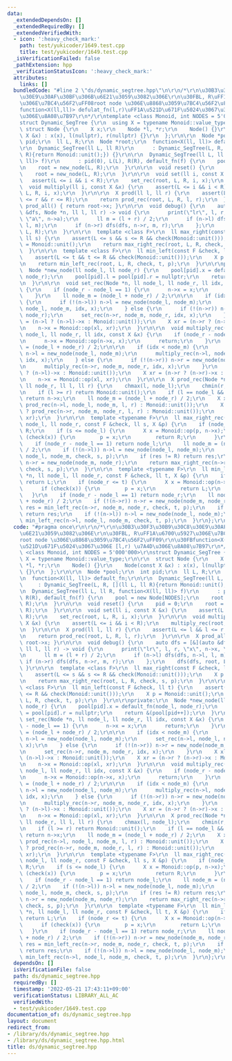 ```yaml
---
data:
  _extendedDependsOn: []
  _extendedRequiredBy: []
  _extendedVerifiedWith:
  - icon: ':heavy_check_mark:'
    path: test/yukicoder/1649.test.cpp
    title: test/yukicoder/1649.test.cpp
  _isVerificationFailed: false
  _pathExtension: hpp
  _verificationStatusIcon: ':heavy_check_mark:'
  attributes:
    links: []
  bundledCode: "#line 2 \"ds/dynamic_segtree.hpp\"\n\r\n/*\r\n\u30B3\u30F3\u30B9\u30C8\
    \u30E9\u30AF\u30BF\u306B\u6E21\u3059\u3082\u306E\r\n\u30FBL, R\uFF1A\u6700\u5927\
    \u306E\u7BC4\u56F2\uFF08root node \u306E\u8868\u3059\u7BC4\u56F2\uFF09\r\n\u30FB\
    function<X(ll,ll)> defulat_fn(l,r)\uFF1A\u521D\u671F\u5024\u3067\u306E [l,r) \u7A4D\
    \u306E\u8A08\u7B97\r\n*/\r\ntemplate <class Monoid, int NODES = 5'000'000>\r\n\
    struct Dynamic_SegTree {\r\n  using X = typename Monoid::value_type;\r\n\r\n \
    \ struct Node {\r\n    X x;\r\n    Node *l, *r;\r\n    Node() {}\r\n    Node(const\
    \ X &x) : x(x), l(nullptr), r(nullptr) {}\r\n  };\r\n\r\n  Node *pool;\r\n  int\
    \ pid;\r\n  ll L, R;\r\n  Node *root;\r\n  function<X(ll, ll)> default_fn;\r\n\
    \r\n  Dynamic_SegTree(ll L, ll R)\r\n      : Dynamic_SegTree(L, R, [](ll L, ll\
    \ R){return Monoid::unit();}) {}\r\n\r\n  Dynamic_SegTree(ll L, ll R, function<X(ll,\
    \ ll)> f)\r\n      : pid(0), L(L), R(R), default_fn(f) {\r\n    pool = new Node[NODES];\r\
    \n    root = new_node(L, R);\r\n  }\r\n\r\n  void reset() {\r\n    pid = 0;\r\n\
    \    root = new_node(L, R);\r\n  }\r\n\r\n  void set(ll i, const X &x) {\r\n \
    \   assert(L <= i && i < R);\r\n    set_rec(root, L, R, i, x);\r\n  }\r\n\r\n\
    \  void multiply(ll i, const X &x) {\r\n    assert(L <= i && i < R);\r\n    multiply_rec(root,\
    \ L, R, i, x);\r\n  }\r\n\r\n  X prod(ll l, ll r) {\r\n    assert(L <= l && l\
    \ <= r && r <= R);\r\n    return prod_rec(root, L, R, l, r);\r\n  }\r\n\r\n  X\
    \ prod_all() { return root->x; }\r\n\r\n  void debug() {\r\n    auto dfs = [&](auto\
    \ &dfs, Node *n, ll l, ll r) -> void {\r\n      print(\"lr\", l, r, \"x\", n->x,\
    \ \"a\", n->a);\r\n      ll m = (l + r) / 2;\r\n      if (n->l) dfs(dfs, n->l,\
    \ l, m);\r\n      if (n->r) dfs(dfs, n->r, m, r);\r\n    };\r\n    dfs(dfs, root,\
    \ L, R);\r\n  }\r\n\r\n  template <class F>\r\n  ll max_right(const F &check,\
    \ ll s) {\r\n    assert(L <= s && s <= R && check(Monoid::unit()));\r\n    X p\
    \ = Monoid::unit();\r\n    return max_right_rec(root, L, R, check, s, p);\r\n\
    \  }\r\n\r\n  template <class F>\r\n  ll min_left(const F &check, ll t) {\r\n\
    \    assert(L <= t && t <= R && check(Monoid::unit()));\r\n    X p = Monoid::unit();\r\
    \n    return min_left_rec(root, L, R, check, t, p);\r\n  }\r\n\r\nprivate:\r\n\
    \  Node *new_node(ll node_l, ll node_r) {\r\n    pool[pid].x = default_fn(node_l,\
    \ node_r);\r\n    pool[pid].l = pool[pid].r = nullptr;\r\n    return &(pool[pid++]);\r\
    \n  }\r\n\r\n  void set_rec(Node *n, ll node_l, ll node_r, ll idx, const X &x)\
    \ {\r\n    if (node_r - node_l == 1) {\r\n      n->x = x;\r\n      return;\r\n\
    \    }\r\n    ll node_m = (node_l + node_r) / 2;\r\n\r\n    if (idx < node_m)\
    \ {\r\n      if (!(n->l)) n->l = new_node(node_l, node_m);\r\n      set_rec(n->l,\
    \ node_l, node_m, idx, x);\r\n    } else {\r\n      if (!(n->r)) n->r = new_node(node_m,\
    \ node_r);\r\n      set_rec(n->r, node_m, node_r, idx, x);\r\n    }\r\n    X xl\
    \ = (n->l ? (n->l)->x : Monoid::unit());\r\n    X xr = (n->r ? (n->r)->x : Monoid::unit());\r\
    \n    n->x = Monoid::op(xl, xr);\r\n  }\r\n\r\n  void multiply_rec(Node *n, ll\
    \ node_l, ll node_r, ll idx, const X &x) {\r\n    if (node_r - node_l == 1) {\r\
    \n      n->x = Monoid::op(n->x, x);\r\n      return;\r\n    }\r\n    ll node_m\
    \ = (node_l + node_r) / 2;\r\n\r\n    if (idx < node_m) {\r\n      if (!(n->l))\
    \ n->l = new_node(node_l, node_m);\r\n      multiply_rec(n->l, node_l, node_m,\
    \ idx, x);\r\n    } else {\r\n      if (!(n->r)) n->r = new_node(node_m, node_r);\r\
    \n      multiply_rec(n->r, node_m, node_r, idx, x);\r\n    }\r\n    X xl = (n->l\
    \ ? (n->l)->x : Monoid::unit());\r\n    X xr = (n->r ? (n->r)->x : Monoid::unit());\r\
    \n    n->x = Monoid::op(xl, xr);\r\n  }\r\n\r\n  X prod_rec(Node *n, ll node_l,\
    \ ll node_r, ll l, ll r) {\r\n    chmax(l, node_l);\r\n    chmin(r, node_r);\r\
    \n    if (l >= r) return Monoid::unit();\r\n    if (l == node_l && r == node_r)\
    \ return n->x;\r\n    ll node_m = (node_l + node_r) / 2;\r\n    X xl = (n->l ?\
    \ prod_rec(n->l, node_l, node_m, l, r) : Monoid::unit());\r\n    X xr = (n->r\
    \ ? prod_rec(n->r, node_m, node_r, l, r) : Monoid::unit());\r\n    return Monoid::op(xl,\
    \ xr);\r\n  }\r\n\r\n  template <typename F>\r\n  ll max_right_rec(Node *n, ll\
    \ node_l, ll node_r, const F &check, ll s, X &p) {\r\n    if (node_r <= s) return\
    \ R;\r\n    if (s <= node_l) {\r\n      X x = Monoid::op(p, n->x);\r\n      if\
    \ (check(x)) {\r\n        p = x;\r\n        return R;\r\n      }\r\n    }\r\n\
    \    if (node_r - node_l == 1) return node_l;\r\n    ll node_m = (node_l + node_r)\
    \ / 2;\r\n    if (!(n->l)) n->l = new_node(node_l, node_m);\r\n    ll res = max_right_rec(n->l,\
    \ node_l, node_m, check, s, p);\r\n    if (res != R) return res;\r\n    if (!(n->r))\
    \ n->r = new_node(node_m, node_r);\r\n    return max_right_rec(n->r, node_m, node_r,\
    \ check, s, p);\r\n  }\r\n\r\n  template <typename F>\r\n  ll min_left_rec(Node\
    \ *n, ll node_l, ll node_r, const F &check, ll t, X &p) {\r\n    if (t <= node_l)\
    \ return L;\r\n    if (node_r <= t) {\r\n      X x = Monoid::op(n->x, p);\r\n\
    \      if (check(x)) {\r\n        p = x;\r\n        return L;\r\n      }\r\n \
    \   }\r\n    if (node_r - node_l == 1) return node_r;\r\n    ll node_m = (node_l\
    \ + node_r) / 2;\r\n    if (!(n->r)) n->r = new_node(node_m, node_r);\r\n    ll\
    \ res = min_left_rec(n->r, node_m, node_r, check, t, p);\r\n    if (res != L)\
    \ return res;\r\n    if (!(n->l)) n->l = new_node(node_l, node_m);\r\n    return\
    \ min_left_rec(n->l, node_l, node_m, check, t, p);\r\n  }\r\n};\r\n"
  code: "#pragma once\r\n\r\n/*\r\n\u30B3\u30F3\u30B9\u30C8\u30E9\u30AF\u30BF\u306B\
    \u6E21\u3059\u3082\u306E\r\n\u30FBL, R\uFF1A\u6700\u5927\u306E\u7BC4\u56F2\uFF08\
    root node \u306E\u8868\u3059\u7BC4\u56F2\uFF09\r\n\u30FBfunction<X(ll,ll)> defulat_fn(l,r)\uFF1A\
    \u521D\u671F\u5024\u3067\u306E [l,r) \u7A4D\u306E\u8A08\u7B97\r\n*/\r\ntemplate\
    \ <class Monoid, int NODES = 5'000'000>\r\nstruct Dynamic_SegTree {\r\n  using\
    \ X = typename Monoid::value_type;\r\n\r\n  struct Node {\r\n    X x;\r\n    Node\
    \ *l, *r;\r\n    Node() {}\r\n    Node(const X &x) : x(x), l(nullptr), r(nullptr)\
    \ {}\r\n  };\r\n\r\n  Node *pool;\r\n  int pid;\r\n  ll L, R;\r\n  Node *root;\r\
    \n  function<X(ll, ll)> default_fn;\r\n\r\n  Dynamic_SegTree(ll L, ll R)\r\n \
    \     : Dynamic_SegTree(L, R, [](ll L, ll R){return Monoid::unit();}) {}\r\n\r\
    \n  Dynamic_SegTree(ll L, ll R, function<X(ll, ll)> f)\r\n      : pid(0), L(L),\
    \ R(R), default_fn(f) {\r\n    pool = new Node[NODES];\r\n    root = new_node(L,\
    \ R);\r\n  }\r\n\r\n  void reset() {\r\n    pid = 0;\r\n    root = new_node(L,\
    \ R);\r\n  }\r\n\r\n  void set(ll i, const X &x) {\r\n    assert(L <= i && i <\
    \ R);\r\n    set_rec(root, L, R, i, x);\r\n  }\r\n\r\n  void multiply(ll i, const\
    \ X &x) {\r\n    assert(L <= i && i < R);\r\n    multiply_rec(root, L, R, i, x);\r\
    \n  }\r\n\r\n  X prod(ll l, ll r) {\r\n    assert(L <= l && l <= r && r <= R);\r\
    \n    return prod_rec(root, L, R, l, r);\r\n  }\r\n\r\n  X prod_all() { return\
    \ root->x; }\r\n\r\n  void debug() {\r\n    auto dfs = [&](auto &dfs, Node *n,\
    \ ll l, ll r) -> void {\r\n      print(\"lr\", l, r, \"x\", n->x, \"a\", n->a);\r\
    \n      ll m = (l + r) / 2;\r\n      if (n->l) dfs(dfs, n->l, l, m);\r\n     \
    \ if (n->r) dfs(dfs, n->r, m, r);\r\n    };\r\n    dfs(dfs, root, L, R);\r\n \
    \ }\r\n\r\n  template <class F>\r\n  ll max_right(const F &check, ll s) {\r\n\
    \    assert(L <= s && s <= R && check(Monoid::unit()));\r\n    X p = Monoid::unit();\r\
    \n    return max_right_rec(root, L, R, check, s, p);\r\n  }\r\n\r\n  template\
    \ <class F>\r\n  ll min_left(const F &check, ll t) {\r\n    assert(L <= t && t\
    \ <= R && check(Monoid::unit()));\r\n    X p = Monoid::unit();\r\n    return min_left_rec(root,\
    \ L, R, check, t, p);\r\n  }\r\n\r\nprivate:\r\n  Node *new_node(ll node_l, ll\
    \ node_r) {\r\n    pool[pid].x = default_fn(node_l, node_r);\r\n    pool[pid].l\
    \ = pool[pid].r = nullptr;\r\n    return &(pool[pid++]);\r\n  }\r\n\r\n  void\
    \ set_rec(Node *n, ll node_l, ll node_r, ll idx, const X &x) {\r\n    if (node_r\
    \ - node_l == 1) {\r\n      n->x = x;\r\n      return;\r\n    }\r\n    ll node_m\
    \ = (node_l + node_r) / 2;\r\n\r\n    if (idx < node_m) {\r\n      if (!(n->l))\
    \ n->l = new_node(node_l, node_m);\r\n      set_rec(n->l, node_l, node_m, idx,\
    \ x);\r\n    } else {\r\n      if (!(n->r)) n->r = new_node(node_m, node_r);\r\
    \n      set_rec(n->r, node_m, node_r, idx, x);\r\n    }\r\n    X xl = (n->l ?\
    \ (n->l)->x : Monoid::unit());\r\n    X xr = (n->r ? (n->r)->x : Monoid::unit());\r\
    \n    n->x = Monoid::op(xl, xr);\r\n  }\r\n\r\n  void multiply_rec(Node *n, ll\
    \ node_l, ll node_r, ll idx, const X &x) {\r\n    if (node_r - node_l == 1) {\r\
    \n      n->x = Monoid::op(n->x, x);\r\n      return;\r\n    }\r\n    ll node_m\
    \ = (node_l + node_r) / 2;\r\n\r\n    if (idx < node_m) {\r\n      if (!(n->l))\
    \ n->l = new_node(node_l, node_m);\r\n      multiply_rec(n->l, node_l, node_m,\
    \ idx, x);\r\n    } else {\r\n      if (!(n->r)) n->r = new_node(node_m, node_r);\r\
    \n      multiply_rec(n->r, node_m, node_r, idx, x);\r\n    }\r\n    X xl = (n->l\
    \ ? (n->l)->x : Monoid::unit());\r\n    X xr = (n->r ? (n->r)->x : Monoid::unit());\r\
    \n    n->x = Monoid::op(xl, xr);\r\n  }\r\n\r\n  X prod_rec(Node *n, ll node_l,\
    \ ll node_r, ll l, ll r) {\r\n    chmax(l, node_l);\r\n    chmin(r, node_r);\r\
    \n    if (l >= r) return Monoid::unit();\r\n    if (l == node_l && r == node_r)\
    \ return n->x;\r\n    ll node_m = (node_l + node_r) / 2;\r\n    X xl = (n->l ?\
    \ prod_rec(n->l, node_l, node_m, l, r) : Monoid::unit());\r\n    X xr = (n->r\
    \ ? prod_rec(n->r, node_m, node_r, l, r) : Monoid::unit());\r\n    return Monoid::op(xl,\
    \ xr);\r\n  }\r\n\r\n  template <typename F>\r\n  ll max_right_rec(Node *n, ll\
    \ node_l, ll node_r, const F &check, ll s, X &p) {\r\n    if (node_r <= s) return\
    \ R;\r\n    if (s <= node_l) {\r\n      X x = Monoid::op(p, n->x);\r\n      if\
    \ (check(x)) {\r\n        p = x;\r\n        return R;\r\n      }\r\n    }\r\n\
    \    if (node_r - node_l == 1) return node_l;\r\n    ll node_m = (node_l + node_r)\
    \ / 2;\r\n    if (!(n->l)) n->l = new_node(node_l, node_m);\r\n    ll res = max_right_rec(n->l,\
    \ node_l, node_m, check, s, p);\r\n    if (res != R) return res;\r\n    if (!(n->r))\
    \ n->r = new_node(node_m, node_r);\r\n    return max_right_rec(n->r, node_m, node_r,\
    \ check, s, p);\r\n  }\r\n\r\n  template <typename F>\r\n  ll min_left_rec(Node\
    \ *n, ll node_l, ll node_r, const F &check, ll t, X &p) {\r\n    if (t <= node_l)\
    \ return L;\r\n    if (node_r <= t) {\r\n      X x = Monoid::op(n->x, p);\r\n\
    \      if (check(x)) {\r\n        p = x;\r\n        return L;\r\n      }\r\n \
    \   }\r\n    if (node_r - node_l == 1) return node_r;\r\n    ll node_m = (node_l\
    \ + node_r) / 2;\r\n    if (!(n->r)) n->r = new_node(node_m, node_r);\r\n    ll\
    \ res = min_left_rec(n->r, node_m, node_r, check, t, p);\r\n    if (res != L)\
    \ return res;\r\n    if (!(n->l)) n->l = new_node(node_l, node_m);\r\n    return\
    \ min_left_rec(n->l, node_l, node_m, check, t, p);\r\n  }\r\n};\r\n"
  dependsOn: []
  isVerificationFile: false
  path: ds/dynamic_segtree.hpp
  requiredBy: []
  timestamp: '2022-05-21 17:43:11+09:00'
  verificationStatus: LIBRARY_ALL_AC
  verifiedWith:
  - test/yukicoder/1649.test.cpp
documentation_of: ds/dynamic_segtree.hpp
layout: document
redirect_from:
- /library/ds/dynamic_segtree.hpp
- /library/ds/dynamic_segtree.hpp.html
title: ds/dynamic_segtree.hpp
---
```


